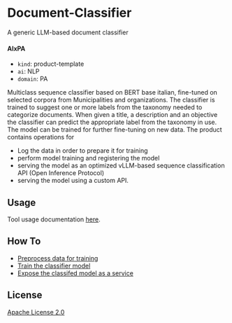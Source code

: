 # Document-Classifier
A generic LLM-based document classifier

#### AIxPA

-   `kind`: product-template
-   `ai`: NLP
-   `domain`: PA

Multiclass sequence classifier based on BERT base italian, fine-tuned on selected corpora from Municipalities and organizations. 
The classifier is trained to suggest one or more labels from the taxonomy needed to categorize documents. When given a title, a 
description and an objective the classifier can predict the appropriate label from the taxonomy in use. The model can be trained 
for further fine-tuning on new data. The product contains operations for

- Log the data in order to prepare it for training
- perform model training and registering the model
- serving the model as an optimized vLLM-based sequence classification API (Open Inference Protocol)
- serving the model using a custom API.

## Usage

Tool usage documentation [here](./docs/usage.md).

## How To

- [Preprocess data for training](./docs/howto/process.md)
- [Train the classifier model](./docs/howto/train.md)
- [Expose the classifed model as a service](./docs/howto/expose.md)


## License

[Apache License 2.0](./LICENSE)
